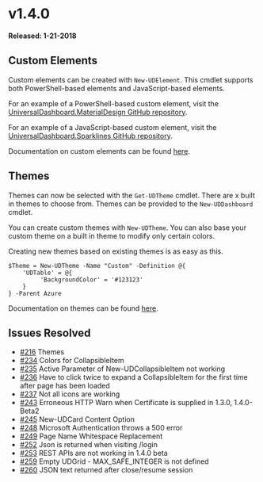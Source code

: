 # v1.4.0

**Released: 1-21-2018**

## Custom Elements

Custom elements can be created with `New-UDElement`. This cmdlet supports both PowerShell-based elements and JavaScript-based elements.

For an example of a PowerShell-based custom element, visit the [UniversalDashboard.MaterialDesign GitHub repository](https://github.com/ironmansoftware/ud-material-design).

For an example of a JavaScript-based custom element, visit the [UniversalDashboard.Sparklines GitHub repository](https://github.com/ironmansoftware/ud-sparklines).

Documentation on custom elements can be found [here](../components/custom-components/).

## Themes

Themes can now be selected with the `Get-UDTheme` cmdlet. There are x built in themes to choose from. Themes can be provided to the `New-UDDashboard` cmdlet.

You can create custom themes with `New-UDTheme`. You can also base your custom theme on a built in theme to modify only certain colors.

Creating new themes based on existing themes is as easy as this.

```text
$Theme = New-UDTheme -Name "Custom" -Definition @{
    'UDTable' = @{
         'BackgroundColor' = '#123123'
    }
} -Parent Azure
```

Documentation on themes can be found [here](../themes.md).

## Issues Resolved

* [\#216](https://github.com/adamdriscoll/poshprotools/issues/216) Themes
* [\#234](https://github.com/adamdriscoll/poshprotools/issues/234) Colors for CollapsibleItem
* [\#235](https://github.com/adamdriscoll/poshprotools/issues/235) Active Parameter of New-UDCollapsibleItem not working
* [\#236](https://github.com/adamdriscoll/poshprotools/issues/236) Have to click twice to expand a CollapsibleItem for the first time after page has been loaded 
* [\#237](https://github.com/adamdriscoll/poshprotools/issues/237) Not all icons are working
* [\#243](https://github.com/adamdriscoll/poshprotools/issues/243) Erroneous HTTP Warn when Certificate is supplied in 1.3.0, 1.4.0-Beta2
* [\#245](https://github.com/adamdriscoll/poshprotools/issues/245) New-UDCard Content Option
* [\#248](https://github.com/adamdriscoll/poshprotools/issues/248) Microsoft Authentication throws a 500 error
* [\#249](https://github.com/adamdriscoll/poshprotools/issues/249) Page Name Whitespace Replacement
* [\#252](https://github.com/adamdriscoll/poshprotools/issues/252) Json is returned when visiting /login
* [\#253](https://github.com/adamdriscoll/poshprotools/issues/253) REST APIs are not working in 1.4.0 beta
* [\#259](https://github.com/adamdriscoll/poshprotools/issues/259) Empty UDGrid - MAX\_SAFE\_INTEGER is not defined
* [\#260](https://github.com/adamdriscoll/poshprotools/issues/260) JSON text returned after close/resume session

